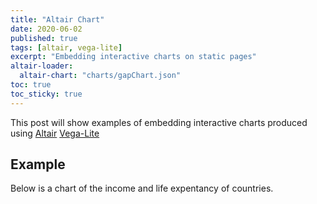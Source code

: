 ```yaml
---
title: "Altair Chart"
date: 2020-06-02
published: true
tags: [altair, vega-lite]
excerpt: "Embedding interactive charts on static pages"
altair-loader:
  altair-chart: "charts/gapChart.json"
toc: true
toc_sticky: true
---
```


This post will show examples of embedding interactive charts produced using [Altair](https://altair-viz.github.io) [Vega-Lite](https://vega.github.io/vega-lite/)
## Example
Below is a chart of the income and life expentancy of countries.

<div id="altair-chart"></div>

